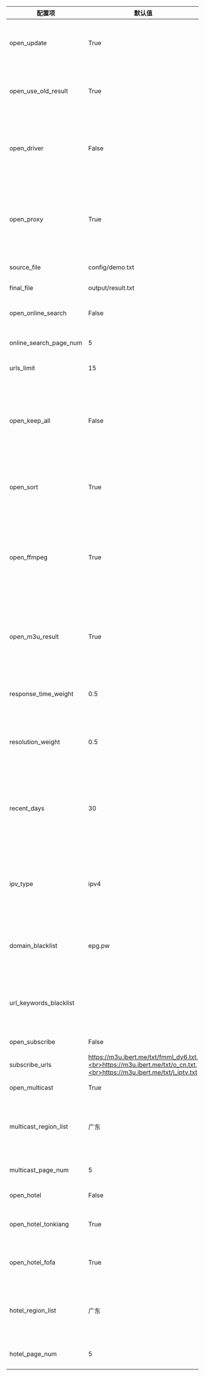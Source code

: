 | 配置项                 | 默认值                                                                                                              | 描述                                                                                    |
| ---------------------- | ------------------------------------------------------------------------------------------------------------------- | --------------------------------------------------------------------------------------- |
| open_update            | True                                                                                                                | 开启更新，若关闭则只运行结果页面服务                                                    |
| open_use_old_result    | True                                                                                                                | 开启使用历史更新结果，合并至本次更新中                                                  |
| open_driver            | False                                                                                                               | 开启浏览器运行，若更新无数据可开启此模式，较消耗性能                                    |
| open_proxy             | True                                                                                                                | 开启代理，自动获取免费可用代理，若更新无数据可开启此模式                                |
| source_file            | config/demo.txt                                                                                                     | 模板文件路径                                                                            |
| final_file             | output/result.txt                                                                                                   | 生成结果文件路径                                                                        |
| open_online_search     | False                                                                                                               | 开启线上检索源功能                                                                      |
| online_search_page_num | 5                                                                                                                   | 在线检索频道获取分页数量                                                                |
| urls_limit             | 15                                                                                                                  | 单个频道接口数量                                                                        |
| open_keep_all          | False                                                                                                               | 保留所有检索结果，会保留非模板频道名称的结果，推荐手动维护时开启                        |
| open_sort              | True                                                                                                                | 开启排序功能（响应速度、日期、分辨率）                                                  |
| open_ffmpeg            | True                                                                                                                | 开启使用 FFmpeg 进行测速，获取更准确的速度与分辨率信息，需要提前手动安装                |
| open_m3u_result        | True                                                                                                                | 开启转换生成 m3u 文件类型结果链接，支持显示频道图标                                     |
| response_time_weight   | 0.5                                                                                                                 | 响应时间权重值（所有权重值总和应为 1）                                                  |
| resolution_weight      | 0.5                                                                                                                 | 分辨率权重值 （所有权重值总和应为 1）                                                   |
| recent_days            | 30                                                                                                                  | 获取最近时间范围内更新的接口（单位天），适当减小可避免出现匹配问题                      |
| ipv_type               | ipv4                                                                                                                | 生成结果中接口的类型，可选值：ipv4、ipv6、全部                                          |
| domain_blacklist       | epg.pw                                                                                                              | 接口域名黑名单，用于过滤低质量含广告类域名的接口                                        |
| url_keywords_blacklist |                                                                                                                     | 接口关键字黑名单，用于过滤含特定字符的接口                                              |
| open_subscribe         | False                                                                                                               | 开启订阅源功能                                                                          |
| subscribe_urls         | https://m3u.ibert.me/txt/fmml_dv6.txt,<br>https://m3u.ibert.me/txt/o_cn.txt,<br>https://m3u.ibert.me/txt/j_iptv.txt | 订阅源列表                                                                              |
| open_multicast         | True                                                                                                                | 开启组播源功能                                                                          |
| multicast_region_list  | 广东                                                                                                                | 组播源地区列表，[更多地区](../updates/multicast/multicast_map.json)，"全部"表示所有地区 |
| multicast_page_num     | 5                                                                                                                   | 组播地区获取分页数量                                                                    |
| open_hotel             | False                                                                                                               | 开启酒店源功能                                                                          |
| open_hotel_tonkiang    | True                                                                                                                | 开启 Tonkiang 酒店源工作模式                                                            |
| open_hotel_fofa        | True                                                                                                                | 开启 FOFA 酒店源工作模式                                                                |
| hotel_region_list      | 广东                                                                                                                | 酒店源地区列表，[更多地区](../updates/fofa/fofa_map.py)，"全部"表示所有地区             |
| hotel_page_num         | 5                                                                                                                   | 酒店地区获取分页数量                                                                    |

